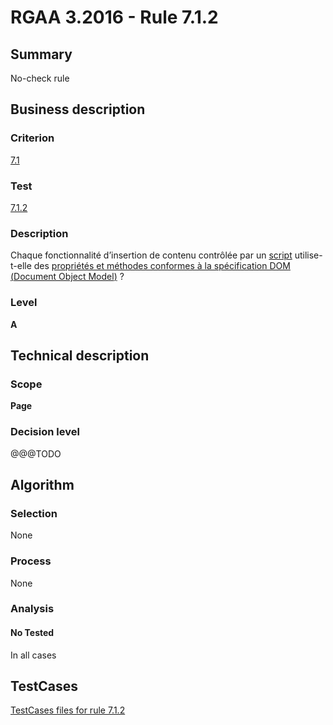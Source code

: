 # RGAA 3.2016 - Rule 7.1.2

## Summary
No-check rule


## Business description

### Criterion
[7.1](http://references.modernisation.gouv.fr/rgaa-accessibilite/criteres.html#crit-7-1)

### Test
[7.1.2](http://references.modernisation.gouv.fr/rgaa-accessibilite/criteres.html#test-7-1-2)

### Description
<div lang="fr">Chaque fonctionnalit&#xE9; d&#x2019;insertion de contenu contr&#xF4;l&#xE9;e par un <a href="http://references.modernisation.gouv.fr/rgaa-accessibilite/glossaire.html#script">script</a> utilise-t-elle des <a href="http://references.modernisation.gouv.fr/rgaa-accessibilite/glossaire.html#proprits-et-mthodes-conformes--la-spcification-dom">propri&#xE9;t&#xE9;s et m&#xE9;thodes conformes &#xE0; la sp&#xE9;cification DOM (<span lang="en">Document Object Model</span>)</a>&nbsp;?</div>

### Level
**A**


## Technical description

### Scope
**Page**

### Decision level
@@@TODO


## Algorithm

### Selection
None

### Process
None

### Analysis

#### No Tested
In all cases


##  TestCases

[TestCases files for rule 7.1.2](https://github.com/Asqatasun/Asqatasun/tree/develop/rules/rules-rgaa3.2016/src/test/resources/testcases/rgaa32016/Rgaa32016Rule070102/)



